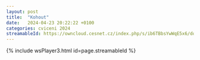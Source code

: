 ```yaml
---
layout: post
title:  "Kohout"
date:   2024-04-23 20:22:22 +0100
categories: cviceni 2024
streamableId: https://owncloud.cesnet.cz/index.php/s/ib6TBbsYwWqE5x6/download
---
```

{% include wsPlayer3.html id=page.streamableId %}

